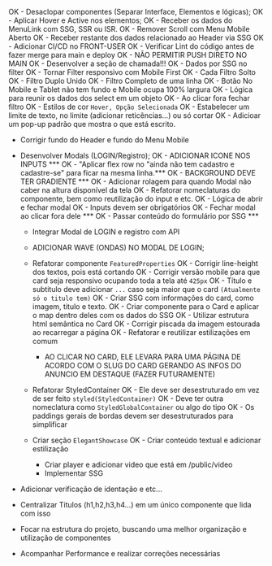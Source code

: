 <!-- A FAZER -->
OK - Desaclopar componentes (Separar Interface, Elementos e lógicas);
OK - Aplicar Hover e Active nos elementos;
OK - Receber os dados do MenuLink com SSG, SSR ou ISR.
OK - Remover Scroll com Menu Mobile Aberto
OK - Receber restante dos dados relacionado ao Header via SSG
OK - Adicionar CI/CD no FRONT-USER 
OK - Verificar Lint do código antes de fazer merge para main e deploy
OK - NÃO PERMITIR PUSH DIRETO NO MAIN
OK - Desenvolver a seção de chamada!!! 
  OK - Dados por SSG no filter
  OK - Tornar Filter responsivo com Mobile First
  OK - Cada Filtro Solto
  OK - Filtro Duplo Unido
  OK - Filtro Completo de uma linha
  OK - Botão No Mobile e Tablet não tem fundo e Mobile ocupa 100% largura
  OK - Lógica para reunir os dados dos select em um objeto
  OK - Ao clicar fora fechar filtro
  OK - Estilos de cor `Hover, Opção Selecionada`
  OK - Estabelecer um limite de texto, no limite (adicionar reticências...) ou só cortar
  OK - Adicioar um pop-up padrão que mostra o que está escrito.

  * Corrigir fundo do Header e fundo do Menu Mobile


  * Desenvolver Modals (LOGIN/Registro);
      OK - ADICIONAR ICONE NOS INPUTS ***
      OK - "Aplicar flex row no "ainda não tem cadastro e cadastre-se" para ficar na mesma linha.***
      OK - BACKGROUND DEVE TER GRADIENTE ***
      OK - Adicionar rolagem para quando Modal não caber na altura disponível da tela
      OK - Refatorar nomeclaturas do componente, bem como reutilização do input e etc.
      OK - Lógica de abrir e fechar modal
      OK - Inputs devem ser obrigatórios
      OK - Fechar modal ao clicar fora dele ***
      OK - Passar conteúdo do formulário por SSG ***
      - Integrar Modal de LOGIN e registro com API
      - ADICIONAR WAVE (ONDAS) NO MODAL DE LOGIN;










      - Refatorar componente `FeaturedProperties`
        OK - Corrigir line-height dos textos, pois está cortando
        OK - Corrigir versão mobile para que card seja responsivo ocupando toda a tela até `425px`
        OK - Título e subtitulo deve adicionar `...` caso seja maior que o card `(Atualmente só o titulo tem)`
        OK - Criar SSG com informações do card, como imagem, titulo e texto.
        OK - Criar componente para o Card e aplicar o map dentro deles com os dados do SSG
        OK - Utilizar estrutura html semântica no Card
        OK - Corrigir piscada da imagem estourada ao recarregar a página
        OK - Refatorar e reutilizar estilizações em comum

        - AO CLICAR NO CARD, ELE LEVARA PARA UMA PÁGINA DE ACORDO COM O SLUG DO CARD GERANDO AS INFOS 
        DO ANUNCIO EM DESTAQUE (FAZER FUTURAMENTE)
        

      * Refatorar StyledContainer
        OK - Ele deve ser desestruturado em vez de ser feito `styled(StyledContainer)`
        OK - Deve ter outra nomeclatura como `StyledGlobalContainer` ou algo do tipo
        OK - Os paddings gerais de bordas devem ser desestruturados para simplificar



        
      * Criar seção `ElegantShowcase`
        OK - Criar conteúdo textual e adicionar estilização
        - Criar player e adicionar video que está em /public/video
        - Implementar SSG






  * Adicionar verificação de identação e etc...
  * Centralizar Titulos (h1,h2,h3,h4...) em um único componente que lida com isso
  * Focar na estrutura do projeto, buscando uma melhor organização e utilização de componentes
  * Acompanhar Performance e realizar correções necessárias